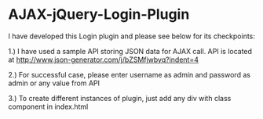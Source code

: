 AJAX-jQuery-Login-Plugin
========================
I have developed this Login plugin and please see below for its checkpoints:

1.) I have used a sample API storing JSON data for AJAX call. API is located at http://www.json-generator.com/j/bZSMfjwbyq?indent=4

2.) For successful case, please enter username as admin and password as admin or any value from API

3.) To create different instances of plugin, just add any div with class component in index.html
